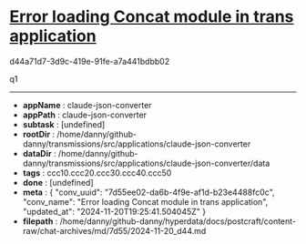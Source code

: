 # [Error loading Concat module in trans application](https://claude.ai/chat/7d55ee02-da6b-4f9e-af1d-b23e4488fc0c)

d44a71d7-3d9c-419e-91fe-a7a441bdbb02

q1

---

* **appName** : claude-json-converter
* **appPath** : claude-json-converter
* **subtask** : [undefined]
* **rootDir** : /home/danny/github-danny/transmissions/src/applications/claude-json-converter
* **dataDir** : /home/danny/github-danny/transmissions/src/applications/claude-json-converter/data
* **tags** : ccc10.ccc20.ccc30.ccc40.ccc50
* **done** : [undefined]
* **meta** : {
  "conv_uuid": "7d55ee02-da6b-4f9e-af1d-b23e4488fc0c",
  "conv_name": "Error loading Concat module in trans application",
  "updated_at": "2024-11-20T19:25:41.504045Z"
}
* **filepath** : /home/danny/github-danny/hyperdata/docs/postcraft/content-raw/chat-archives/md/7d55/2024-11-20_d44.md